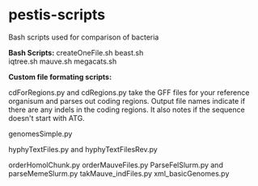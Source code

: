 # pestis-scripts
Bash scripts used for comparison of bacteria

**Bash Scripts:**
createOneFile.sh
beast.sh  
iqtree.sh
mauve.sh
megacats.sh

**Custom file formating scripts:**

cdForRegions.py and cdRegions.py take the GFF files for your reference organisum and parses out coding regions. Output file names indicate if there are any indels in the coding regions. It also notes if the sequence doesn't start with ATG.


genomesSimple.py 


hyphyTextFiles.py and hyphyTextFilesRev.py

orderHomolChunk.py
orderMauveFiles.py
ParseFelSlurm.py and parseMemeSlurm.py
takMauve_indFiles.py
xml_basicGenomes.py
